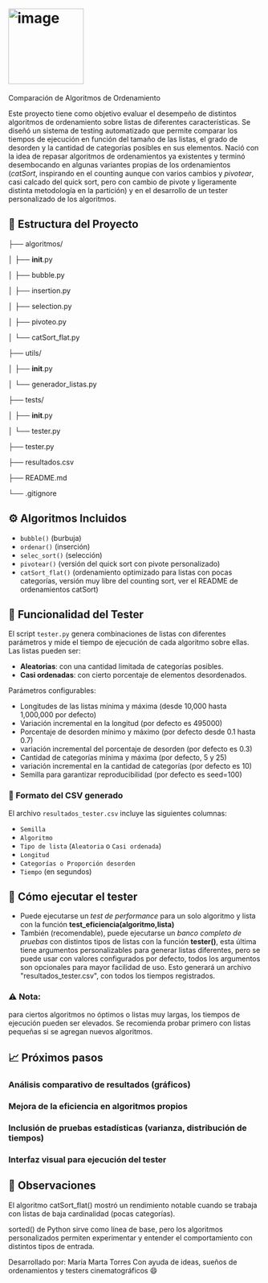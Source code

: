 # <img width="150" height="150" alt="image" src="https://github.com/user-attachments/assets/bce9f021-e7c5-40c4-8077-3a525c7c0c81" />
Comparación de Algoritmos de Ordenamiento

Este proyecto tiene como objetivo evaluar el desempeño de distintos algoritmos de ordenamiento sobre listas de diferentes características. Se diseñó un sistema de testing automatizado que permite comparar los tiempos de ejecución en función del tamaño de las listas, el grado de desorden y la cantidad de categorías posibles en sus elementos.
Nació con la idea de repasar algoritmos de ordenamientos ya existentes y terminó desembocando en algunas variantes propias de los ordenamientos (*catSort*, inspirando en el counting aunque con varios cambios y *pivotear*, casi calcado del quick sort, pero con cambio de pivote y ligeramente distinta metodología en la partición) y en el desarrollo de un tester personalizado de los algoritmos.

## 📂 Estructura del Proyecto
├── algoritmos/

│   ├── __init__.py

│   ├── bubble.py

│   ├── insertion.py

│   ├── selection.py

│   ├── pivoteo.py

│   └── catSort_flat.py

├── utils/

│   ├── __init__.py

│   └── generador_listas.py

├── tests/

│   ├── __init__.py

│   └── tester.py

├── tester.py

├── resultados.csv

├── README.md

└── .gitignore



## ⚙️ Algoritmos Incluidos

- `bubble()` (burbuja)
- `ordenar()` (inserción)
- `selec_sort()` (selección)
- `pivotear()` (versión del quick sort con pivote personalizado)
- `catSort_flat()` (ordenamiento optimizado para listas con pocas categorías, versión muy libre del counting sort, ver el README de ordenamientos catSort)

## 🧪 Funcionalidad del Tester

El script `tester.py` genera combinaciones de listas con diferentes parámetros y mide el tiempo de ejecución de cada algoritmo sobre ellas.  
Las listas pueden ser:
- **Aleatorias**: con una cantidad limitada de categorías posibles.
- **Casi ordenadas**: con cierto porcentaje de elementos desordenados.

Parámetros configurables:
- Longitudes de las listas mínima y máxima (desde 10,000 hasta 1,000,000 por defecto)
- Variación incremental en la longitud (por defecto es 495000)
- Porcentaje de desorden mínimo y máximo (por defecto desde 0.1 hasta 0.7)
- variación incremental del porcentaje de desorden (por defecto es 0.3)
- Cantidad de categorías mínima y máxima (por defecto, 5 y 25)
- variación incremental en la cantidad de categorías (por defecto es 10)
- Semilla para garantizar reproducibilidad (por defecto es seed=100)

### 🧮 Formato del CSV generado

El archivo `resultados_tester.csv` incluye las siguientes columnas:

- `Semilla`
- `Algoritmo`
- `Tipo de lista` (`Aleatoria` o `Casi ordenada`)
- `Longitud`
- `Categorías o Proporción desorden`
- `Tiempo` (en segundos)

## 🚀 Cómo ejecutar el tester
* Puede ejecutarse un *test de performance* para un solo algoritmo y lista con la función **test_eficiencia(algoritmo,lista)**
* También (recomendable), puede ejecutarse un *banco completo de pruebas* con distintos tipos de listas con la función **tester()**, esta última tiene argumentos personalizables para generar listas diferentes, pero se puede usar con valores configurados por defecto, todos los argumentos son opcionales para mayor facilidad de uso. Esto generará un archivo "resultados_tester.csv", con todos los tiempos registrados.

### ⚠️ Nota:
para ciertos algoritmos no óptimos o listas muy largas, los tiempos de ejecución pueden ser elevados. Se recomienda probar primero con listas pequeñas si se agregan nuevos algoritmos.

## 📈 Próximos pasos
### Análisis comparativo de resultados (gráficos)

### Mejora de la eficiencia en algoritmos propios

### Inclusión de pruebas estadísticas (varianza, distribución de tiempos)

### Interfaz visual para ejecución del tester

## 🧠 Observaciones
El algoritmo catSort_flat() mostró un rendimiento notable cuando se trabaja con listas de baja cardinalidad (pocas categorías).

sorted() de Python sirve como línea de base, pero los algoritmos personalizados permiten experimentar y entender el comportamiento con distintos tipos de entrada.

Desarrollado por:
María Marta Torres
Con ayuda de ideas, sueños de ordenamientos y testers cinematográficos 😄
